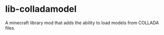 lib-colladamodel
================

A minecraft library mod that adds the ability to load models from COLLADA files.
